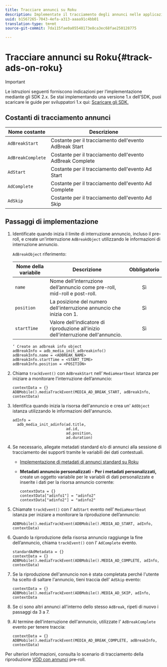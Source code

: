 ```yaml
---
title: Tracciare annunci su Roku
description: Implementate il tracciamento degli annunci nelle applicazioni Roku mediante l’SDK per file multimediali.
uuid: b1567265-7043-4efa-a313-aaaa91c4bb01
translation-type: tm+mt
source-git-commit: 7da115fae0a05548173e8ca3ec68fae250128775

---
```



# Tracciare annunci su Roku{#track-ads-on-roku}

>[!IMPORTANT]
>
>Le istruzioni seguenti forniscono indicazioni per l’implementazione mediante gli SDK 2.x. Se stai implementando una versione 1.x dell’SDK, puoi scaricare le guide per sviluppatori 1.x qui: [Scaricare gli SDK.](/help/sdk-implement/download-sdks.md)

## Costanti di tracciamento annunci

| Nome costante | Descrizione   |
|---|---|
| `AdBreakStart` | Costante per il tracciamento dell'evento AdBreak Start |
| `AdBreakComplete` | Costante per il tracciamento dell'evento AdBreak Complete |
| `AdStart` | Costante per il tracciamento dell'evento Ad Start |
| `AdComplete` | Costante per il tracciamento dell'evento Ad Complete |
| `AdSkip` | Costante per il tracciamento dell'evento Ad Skip |

## Passaggi di implementazione

1. Identificate quando inizia il limite di interruzione annuncio, incluso il pre-roll, e create un'interruzione `AdBreakObject` utilizzando le informazioni di interruzione annuncio.

   `AdBreakObject` riferimento:

   | Nome della variabile | Descrizione | Obbligatorio |
   | --- | --- | :---: |
   | `name` | Nome dell’interruzione dell’annuncio come pre-roll, mid-roll e post-roll. | Sì |
   | `position` | La posizione del numero dell'interruzione annuncio che inizia con 1. | Sì |
   | `startTime` | Valore dell'indicatore di riproduzione all'inizio dell'interruzione dell'annuncio. | Sì |

   ```
   ‘ Create an adbreak info object 
   adBreakInfo = adb_media_init_adbreakinfo() 
   adBreakInfo.name = <ADBREAK_NAME> 
   adBreakInfo.startTime = <START_TIME> 
   adBreakInfo.position = <POSITION>
   ```

1. Chiama `trackEvent()` con `AdBreakStart` nell’ `MediaHeartbeat` istanza per iniziare a monitorare l’interruzione dell’annuncio:

   ```
   contextData = {} 
   ADBMobile().mediaTrackEvent(MEDIA_AD_BREAK_START, adBreakInfo, contextData)
   ```

1. Identifica quando inizia la risorsa dell'annuncio e crea un' `AdObject` istanza utilizzando le informazioni dell'annuncio.

   ```
   adInfo =  
     adb_media_init_adinfo(ad.title,  
                           ad.id,  
                           ad.position,  
                           ad.duration) 
   ```

1. Se necessario, allegate metadati standard e/o di annunci alla sessione di tracciamento dei supporti tramite le variabili dei dati contestuali.

   * [Implementazione di metadati di annunci standard su Roku](/help/sdk-implement/track-ads/impl-std-ad-metadata/impl-std-ad-metadata-roku.md)
   * **Metadati annuncio personalizzati - Per i metadati personalizzati,** create un oggetto variabile per le variabili di dati personalizzate e inserite i dati per la risorsa annuncio corrente:

      ```
      contextData = {} 
      contextData["adinfo1"] = "adinfo2" 
      contextData["adinfo2"] = "adinfo2"
      ```

1. Chiamate `trackEvent()` con l’ `AdStart` evento nell’ `MediaHeartbeat` istanza per iniziare a monitorare la riproduzione dell’annuncio:

   ```
   ADBMobile().mediaTrackEvent(ADBMobile().MEDIA_AD_START, adInfo, contextData)
   ```

1. Quando la riproduzione della risorsa annuncio raggiunge la fine dell’annuncio, chiama `trackEvent()` con l’ `AdComplete` evento.

   ```
   standardAdMetadata = {} 
   contextData = {} 
   ADBMobile().mediaTrackEvent(ADBMobile().MEDIA_AD_COMPLETE, adInfo, contextData)
   ```

1. Se la riproduzione dell'annuncio non è stata completata perché l'utente ha scelto di saltare l'annuncio, tieni traccia dell' `AdSkip` evento:

   ```
   contextData = {} 
   ADBMobile().mediaTrackEvent(ADBMobile().MEDIA_AD_SKIP, adInfo, contextData
   ```

1. Se ci sono altri annunci all'interno dello stesso `AdBreak`, ripeti di nuovo i passaggi da 3 a 7.
1. Al termine dell'interruzione dell'annuncio, utilizzate l' `AdBreakComplete` evento per tenere traccia:

   ```
   contextData = {} 
   ADBMobile().mediaTrackEvent(MEDIA_AD_BREAK_COMPLETE, adBreakInfo, contextData)
   ```

Per ulteriori informazioni, consulta lo scenario di tracciamento della riproduzione [VOD con annunci](/help/sdk-implement/tracking-scenarios/vod-preroll-ads.md) pre-roll.
